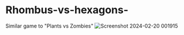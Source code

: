 # Rhombus-vs-hexagons-
Similar game to "Plants vs Zombies"
![Screenshot 2024-02-20 001915](https://github.com/anaglodariu/Rhombus-vs-hexagons-/assets/94357049/2a9c74cd-0cce-4de5-ad63-4b01c5cc4955)
